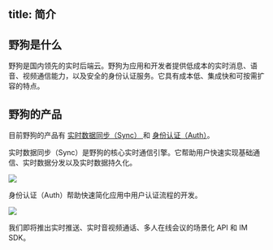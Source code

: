 title:  简介
---
<h2 id='野狗是什么' class="article-heading top-heading">野狗是什么</h2>

野狗是国内领先的实时后端云。野狗为应用和开发者提供低成本的实时消息、语音、视频通信能力，以及安全的身份认证服务。它具有成本低、集成快和可按需扩容的特点。


## 野狗的产品
目前野狗的产品有 [实时数据同步（Sync） ](/overview/sync.html) 和 [身份认证（Auth）](/overview/auth.html)。

实时数据同步（Sync）是野狗的核心实时通信引擎。它帮助用户快速实现基础通信、实时数据分发以及实时数据持久化。

![](/images/introduction.png)


身份认证（Auth）帮助快速简化应用中用户认证流程的开发。

![](/images/wilddogid.png)

我们即将推出实时推送、实时音视频通话、多人在线会议的场景化 API 和 IM SDK。



